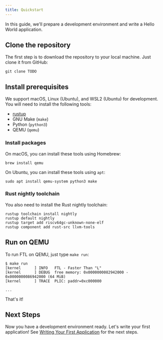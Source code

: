 ```yaml
---
title: Quickstart
---
```


In this guide, we'll prepare a development environment and write a Hello World application.

## Clone the repository

The first step is to download the repository to your local machine. Just clone it from GitHub:

```
git clone TODO
```

## Install prerequisites

We support macOS, Linux (Ubuntu), and WSL2 (Ubuntu) for development. You will need to install the following tools:

- [rustup](https://rustup.rs/)
- GNU Make (`make`)
- Python (`python3`)
- QEMU (`qemu`)

### Install packages

On macOS, you can install these tools using Homebrew:

```
brew install qemu
```

On Ubuntu, you can install these tools using `apt`:

```
sudo apt install qemu-system python3 make
```

### Rust nightly toolchain

You also need to install the Rust nightly toolchain:

```
rustup toolchain install nightly
rustup default nightly
rustup target add riscv64gc-unknown-none-elf
rustup component add rust-src llvm-tools
```

## Run on QEMU

To run FTL on QEMU, just type `make run`:

```
$ make run
[kernel      ] INFO   FTL - Faster Than "L"
[kernel      ] DEBUG  free memory: 0x0000000082942000 - 0x0000000086942000 (64 MiB)
[kernel      ] TRACE  PLIC: paddr=0xc000000

...
```

That's it!

## Next Steps

Now you have a development environment ready. Let's write your first application! See [Writing Your First Application](guides/writing-your-first-application.md) for the next steps.
